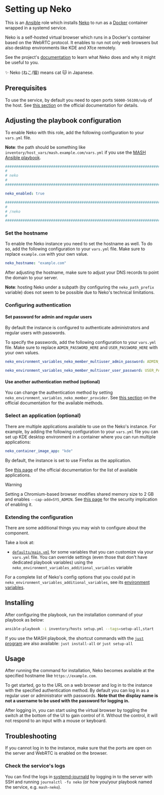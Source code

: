 <!--
SPDX-FileCopyrightText: 2020 - 2024 MDAD project contributors
SPDX-FileCopyrightText: 2020 - 2024 Slavi Pantaleev
SPDX-FileCopyrightText: 2020 Aaron Raimist
SPDX-FileCopyrightText: 2020 Chris van Dijk
SPDX-FileCopyrightText: 2020 Dominik Zajac
SPDX-FileCopyrightText: 2020 Mickaël Cornière
SPDX-FileCopyrightText: 2022 François Darveau
SPDX-FileCopyrightText: 2022 Julian Foad
SPDX-FileCopyrightText: 2022 Warren Bailey
SPDX-FileCopyrightText: 2023 Antonis Christofides
SPDX-FileCopyrightText: 2023 Felix Stupp
SPDX-FileCopyrightText: 2023 Pierre 'McFly' Marty
SPDX-FileCopyrightText: 2024 - 2025 Suguru Hirahara

SPDX-License-Identifier: AGPL-3.0-or-later
-->

# Setting up Neko

This is an [Ansible](https://www.ansible.com/) role which installs [Neko](https://neko.m1k1o.net/) to run as a [Docker](https://www.docker.com/) container wrapped in a systemd service.

Neko is a self-hosted virtual browser which runs in a Docker's container based on the WebRTC protocol. It enables to run not only web browsers but also desktop environments like KDE and Xfce remotely.

See the project's [documentation](https://neko.m1k1o.net/docs/v3/introduction) to learn what Neko does and why it might be useful to you.

✨ Neko (ねこ/猫) means cat 🐱 in Japanese.

## Prerequisites

To use the service, by default you need to open ports `56000-56100/udp` of the host. See [this section](https://neko.m1k1o.net/docs/v3/configuration/webrtc#epr) on the official documentation for details.

## Adjusting the playbook configuration

To enable Neko with this role, add the following configuration to your `vars.yml` file.

**Note**: the path should be something like `inventory/host_vars/mash.example.com/vars.yml` if you use the [MASH Ansible playbook](https://github.com/mother-of-all-self-hosting/mash-playbook).

```yaml
########################################################################
#                                                                      #
# neko                                                                 #
#                                                                      #
########################################################################

neko_enabled: true

########################################################################
#                                                                      #
# /neko                                                                #
#                                                                      #
########################################################################
```

### Set the hostname

To enable the Neko instance you need to set the hostname as well. To do so, add the following configuration to your `vars.yml` file. Make sure to replace `example.com` with your own value.

```yaml
neko_hostname: "example.com"
```

After adjusting the hostname, make sure to adjust your DNS records to point the domain to your server.

**Note**: hosting Neko under a subpath (by configuring the `neko_path_prefix` variable) does not seem to be possible due to Neko's technical limitations.

### Configuring authentication

#### Set password for admin and regular users

By default the instance is configured to authenticate administrators and regular users with passwords.

To specify the passwords, add the following configuration to your `vars.yml` file. Make sure to replace `ADMIN_PASSWORD_HERE` and `USER_PASSWORD_HERE` with your own values.

```yaml
neko_environment_variables_neko_member_multiuser_admin_password: ADMIN_PASSWORD_HERE

neko_environment_variables_neko_member_multiuser_user_password: USER_PASSWORD_HERE
```

#### Use another authentication method (optional)

You can change the authentication method by setting `neko_environment_variables_neko_member_provider`. See [this section](https://neko.m1k1o.net/docs/v3/configuration/authentication#member) on the official documentation for the available methods.

### Select an application (optional)

There are multiple applications available to use on the Neko's instance. For example, by adding the following configuration to your `vars.yml` file you can set up KDE desktop environment in a container where you can run multiple applications:

```yaml
neko_container_image_app: "kde"
```

By default, the instance is set to use Firefox as the application.

See [this page](https://neko.m1k1o.net/docs/v3/installation/docker-images#apps) of the official documentation for the list of available applications.

>[!WARNING]
>
> Setting a Chromium-based browser modifies shared memory size to 2 GB and enables `--cap-add=SYS_ADMIN`. See [this page](https://www.redhat.com/en/blog/container-tidbits-adding-capabilities-container) for the security implication of enabling it.

### Extending the configuration

There are some additional things you may wish to configure about the component.

Take a look at:

- [`defaults/main.yml`](../defaults/main.yml) for some variables that you can customize via your `vars.yml` file. You can override settings (even those that don't have dedicated playbook variables) using the `neko_environment_variables_additional_variables` variable

For a complete list of Neko's config options that you could put in `neko_environment_variables_additional_variables`, see its [environment variables](https://neko.m1k1o.net/docs/v3/configuration).

## Installing

After configuring the playbook, run the installation command of your playbook as below:

```sh
ansible-playbook -i inventory/hosts setup.yml --tags=setup-all,start
```

If you use the MASH playbook, the shortcut commands with the [`just` program](https://github.com/mother-of-all-self-hosting/mash-playbook/blob/main/docs/just.md) are also available: `just install-all` or `just setup-all`

## Usage

After running the command for installation, Neko becomes available at the specified hostname like `https://example.com`.

To get started, go to the URL on a web browser and log in to the instance with the specified authentication method. By default you can log in as a regular user or administrator with passwords. **Note that the display name is not a username to be used with the password for logging in.**

After logging in, you can start using the virtual browser by toggling the switch at the bottom of the UI to gain control of it. Without the control, it will not respond to an input with a mouse or keyboard.

## Troubleshooting

If you cannot log in to the instance, make sure that the ports are open on the server and WebRTC is enabled on the browser.

### Check the service's logs

You can find the logs in [systemd-journald](https://www.freedesktop.org/software/systemd/man/systemd-journald.service.html) by logging in to the server with SSH and running `journalctl -fu neko` (or how you/your playbook named the service, e.g. `mash-neko`).
